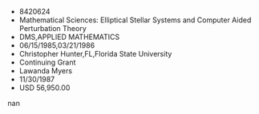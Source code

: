 
* 8420624
* Mathematical Sciences: Elliptical Stellar Systems and Computer Aided Perturbation Theory
* DMS,APPLIED MATHEMATICS
* 06/15/1985,03/21/1986
* Christopher Hunter,FL,Florida State University
* Continuing Grant
* Lawanda Myers
* 11/30/1987
* USD 56,950.00

nan
